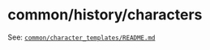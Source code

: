 # common/history/characters

See: [`common/character_templates/README.md`](../../character_templates/README.md)
